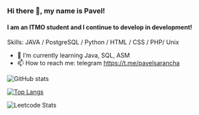 ### Hi there 👋, my name is Pavel!
#### I am an ITMO student and I continue to develop in development!

Skills: JAVA / PostgreSQL / Python / HTML / CSS / PHP/ Unix

- 🌱 I’m currently learning Java, SQL, ASM 
- 📫 How to reach me: telegram https://t.me/pavelsarancha 


![GitHub stats](https://github-readme-stats.vercel.app/api?username=PaulLocust&theme=kacho_ga&show_icons=true) 

[![Top Langs](https://github-readme-stats.vercel.app/api/top-langs/?username=PaulLocust&theme=kacho_ga)](https://github.com/anuraghazra/github-readme-stats)

![Leetcode Stats](https://leetcard.jacoblin.cool/PaulLocust?ext=activity)



